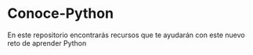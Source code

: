 # Conoce-Python
En este repositorio encontrarás recursos que te ayudarán con este nuevo reto de aprender Python

